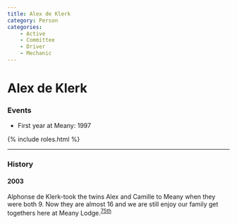 ```yaml
---
title: Alex de Klerk
category: Person
categories:
    - Active
    - Committee
    - Driver
    - Mechanic
---
```

# Alex de Klerk
### Events
- First year at Meany: 1997

{% include roles.html %}

---
### History
#### 2003

Alphonse de Klerk-took the twins Alex and Camille to Meany when they were both 9. Now they are almost 16 and we are still enjoy our family get togethers here at Meany Lodge.<sup>[75th][]</sup>


[75th]: Anniversary#75th